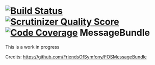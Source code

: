 [![Build Status](https://travis-ci.org/Miliooo/MilioooMessageBundle.png)](https://travis-ci.org/Miliooo/MilioooMessageBundle) [![Scrutinizer Quality Score](https://scrutinizer-ci.com/g/Miliooo/MilioooMessageBundle/badges/quality-score.png?s=0472f8a7fd358ca771b74101387848a4e4c00399)](https://scrutinizer-ci.com/g/Miliooo/MilioooMessageBundle/) [![Code Coverage](https://scrutinizer-ci.com/g/Miliooo/MilioooMessageBundle/badges/coverage.png?s=a4f56d9edd1a0d4cd1385f42a800c3fa17ec95cc)](https://scrutinizer-ci.com/g/Miliooo/MilioooMessageBundle/)
MessageBundle
=============

This is a work in progress

Credits:
https://github.com/FriendsOfSymfony/FOSMessageBundle
